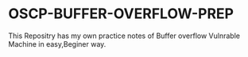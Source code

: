 # OSCP-BUFFER-OVERFLOW-PREP
This Repositry has my own practice notes of Buffer overflow Vulnrable Machine in easy,Beginer way.
